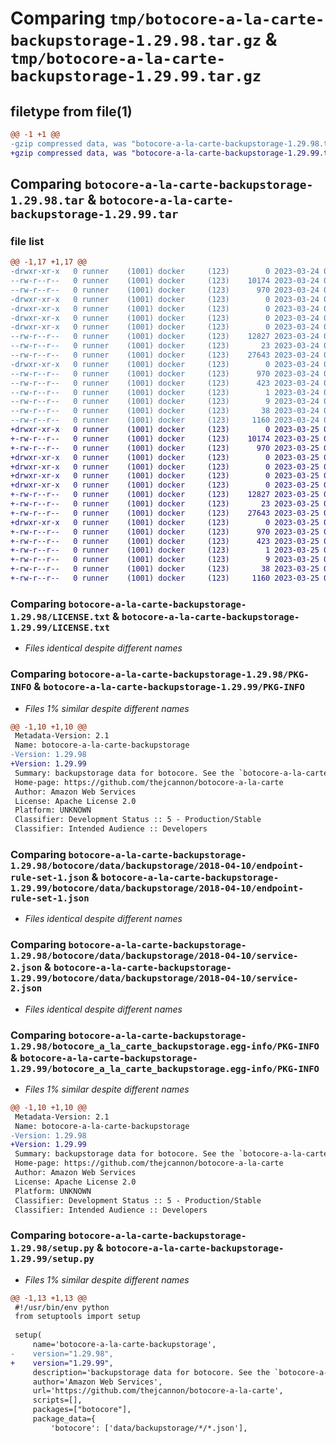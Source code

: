 # Comparing `tmp/botocore-a-la-carte-backupstorage-1.29.98.tar.gz` & `tmp/botocore-a-la-carte-backupstorage-1.29.99.tar.gz`

## filetype from file(1)

```diff
@@ -1 +1 @@
-gzip compressed data, was "botocore-a-la-carte-backupstorage-1.29.98.tar", last modified: Fri Mar 24 01:24:09 2023, max compression
+gzip compressed data, was "botocore-a-la-carte-backupstorage-1.29.99.tar", last modified: Sat Mar 25 01:22:28 2023, max compression
```

## Comparing `botocore-a-la-carte-backupstorage-1.29.98.tar` & `botocore-a-la-carte-backupstorage-1.29.99.tar`

### file list

```diff
@@ -1,17 +1,17 @@
-drwxr-xr-x   0 runner    (1001) docker     (123)        0 2023-03-24 01:24:09.361847 botocore-a-la-carte-backupstorage-1.29.98/
--rw-r--r--   0 runner    (1001) docker     (123)    10174 2023-03-24 01:24:09.000000 botocore-a-la-carte-backupstorage-1.29.98/LICENSE.txt
--rw-r--r--   0 runner    (1001) docker     (123)      970 2023-03-24 01:24:09.361847 botocore-a-la-carte-backupstorage-1.29.98/PKG-INFO
-drwxr-xr-x   0 runner    (1001) docker     (123)        0 2023-03-24 01:24:09.357847 botocore-a-la-carte-backupstorage-1.29.98/botocore/
-drwxr-xr-x   0 runner    (1001) docker     (123)        0 2023-03-24 01:24:09.357847 botocore-a-la-carte-backupstorage-1.29.98/botocore/data/
-drwxr-xr-x   0 runner    (1001) docker     (123)        0 2023-03-24 01:24:09.357847 botocore-a-la-carte-backupstorage-1.29.98/botocore/data/backupstorage/
-drwxr-xr-x   0 runner    (1001) docker     (123)        0 2023-03-24 01:24:09.361847 botocore-a-la-carte-backupstorage-1.29.98/botocore/data/backupstorage/2018-04-10/
--rw-r--r--   0 runner    (1001) docker     (123)    12827 2023-03-24 01:23:57.000000 botocore-a-la-carte-backupstorage-1.29.98/botocore/data/backupstorage/2018-04-10/endpoint-rule-set-1.json
--rw-r--r--   0 runner    (1001) docker     (123)       23 2023-03-24 01:23:57.000000 botocore-a-la-carte-backupstorage-1.29.98/botocore/data/backupstorage/2018-04-10/paginators-1.json
--rw-r--r--   0 runner    (1001) docker     (123)    27643 2023-03-24 01:23:57.000000 botocore-a-la-carte-backupstorage-1.29.98/botocore/data/backupstorage/2018-04-10/service-2.json
-drwxr-xr-x   0 runner    (1001) docker     (123)        0 2023-03-24 01:24:09.361847 botocore-a-la-carte-backupstorage-1.29.98/botocore_a_la_carte_backupstorage.egg-info/
--rw-r--r--   0 runner    (1001) docker     (123)      970 2023-03-24 01:24:09.000000 botocore-a-la-carte-backupstorage-1.29.98/botocore_a_la_carte_backupstorage.egg-info/PKG-INFO
--rw-r--r--   0 runner    (1001) docker     (123)      423 2023-03-24 01:24:09.000000 botocore-a-la-carte-backupstorage-1.29.98/botocore_a_la_carte_backupstorage.egg-info/SOURCES.txt
--rw-r--r--   0 runner    (1001) docker     (123)        1 2023-03-24 01:24:09.000000 botocore-a-la-carte-backupstorage-1.29.98/botocore_a_la_carte_backupstorage.egg-info/dependency_links.txt
--rw-r--r--   0 runner    (1001) docker     (123)        9 2023-03-24 01:24:09.000000 botocore-a-la-carte-backupstorage-1.29.98/botocore_a_la_carte_backupstorage.egg-info/top_level.txt
--rw-r--r--   0 runner    (1001) docker     (123)       38 2023-03-24 01:24:09.361847 botocore-a-la-carte-backupstorage-1.29.98/setup.cfg
--rw-r--r--   0 runner    (1001) docker     (123)     1160 2023-03-24 01:24:09.000000 botocore-a-la-carte-backupstorage-1.29.98/setup.py
+drwxr-xr-x   0 runner    (1001) docker     (123)        0 2023-03-25 01:22:28.210666 botocore-a-la-carte-backupstorage-1.29.99/
+-rw-r--r--   0 runner    (1001) docker     (123)    10174 2023-03-25 01:22:27.000000 botocore-a-la-carte-backupstorage-1.29.99/LICENSE.txt
+-rw-r--r--   0 runner    (1001) docker     (123)      970 2023-03-25 01:22:28.206666 botocore-a-la-carte-backupstorage-1.29.99/PKG-INFO
+drwxr-xr-x   0 runner    (1001) docker     (123)        0 2023-03-25 01:22:28.206666 botocore-a-la-carte-backupstorage-1.29.99/botocore/
+drwxr-xr-x   0 runner    (1001) docker     (123)        0 2023-03-25 01:22:28.206666 botocore-a-la-carte-backupstorage-1.29.99/botocore/data/
+drwxr-xr-x   0 runner    (1001) docker     (123)        0 2023-03-25 01:22:28.206666 botocore-a-la-carte-backupstorage-1.29.99/botocore/data/backupstorage/
+drwxr-xr-x   0 runner    (1001) docker     (123)        0 2023-03-25 01:22:28.206666 botocore-a-la-carte-backupstorage-1.29.99/botocore/data/backupstorage/2018-04-10/
+-rw-r--r--   0 runner    (1001) docker     (123)    12827 2023-03-25 01:22:12.000000 botocore-a-la-carte-backupstorage-1.29.99/botocore/data/backupstorage/2018-04-10/endpoint-rule-set-1.json
+-rw-r--r--   0 runner    (1001) docker     (123)       23 2023-03-25 01:22:12.000000 botocore-a-la-carte-backupstorage-1.29.99/botocore/data/backupstorage/2018-04-10/paginators-1.json
+-rw-r--r--   0 runner    (1001) docker     (123)    27643 2023-03-25 01:22:12.000000 botocore-a-la-carte-backupstorage-1.29.99/botocore/data/backupstorage/2018-04-10/service-2.json
+drwxr-xr-x   0 runner    (1001) docker     (123)        0 2023-03-25 01:22:28.206666 botocore-a-la-carte-backupstorage-1.29.99/botocore_a_la_carte_backupstorage.egg-info/
+-rw-r--r--   0 runner    (1001) docker     (123)      970 2023-03-25 01:22:28.000000 botocore-a-la-carte-backupstorage-1.29.99/botocore_a_la_carte_backupstorage.egg-info/PKG-INFO
+-rw-r--r--   0 runner    (1001) docker     (123)      423 2023-03-25 01:22:28.000000 botocore-a-la-carte-backupstorage-1.29.99/botocore_a_la_carte_backupstorage.egg-info/SOURCES.txt
+-rw-r--r--   0 runner    (1001) docker     (123)        1 2023-03-25 01:22:28.000000 botocore-a-la-carte-backupstorage-1.29.99/botocore_a_la_carte_backupstorage.egg-info/dependency_links.txt
+-rw-r--r--   0 runner    (1001) docker     (123)        9 2023-03-25 01:22:28.000000 botocore-a-la-carte-backupstorage-1.29.99/botocore_a_la_carte_backupstorage.egg-info/top_level.txt
+-rw-r--r--   0 runner    (1001) docker     (123)       38 2023-03-25 01:22:28.210666 botocore-a-la-carte-backupstorage-1.29.99/setup.cfg
+-rw-r--r--   0 runner    (1001) docker     (123)     1160 2023-03-25 01:22:27.000000 botocore-a-la-carte-backupstorage-1.29.99/setup.py
```

### Comparing `botocore-a-la-carte-backupstorage-1.29.98/LICENSE.txt` & `botocore-a-la-carte-backupstorage-1.29.99/LICENSE.txt`

 * *Files identical despite different names*

### Comparing `botocore-a-la-carte-backupstorage-1.29.98/PKG-INFO` & `botocore-a-la-carte-backupstorage-1.29.99/PKG-INFO`

 * *Files 1% similar despite different names*

```diff
@@ -1,10 +1,10 @@
 Metadata-Version: 2.1
 Name: botocore-a-la-carte-backupstorage
-Version: 1.29.98
+Version: 1.29.99
 Summary: backupstorage data for botocore. See the `botocore-a-la-carte` package for more info.
 Home-page: https://github.com/thejcannon/botocore-a-la-carte
 Author: Amazon Web Services
 License: Apache License 2.0
 Platform: UNKNOWN
 Classifier: Development Status :: 5 - Production/Stable
 Classifier: Intended Audience :: Developers
```

### Comparing `botocore-a-la-carte-backupstorage-1.29.98/botocore/data/backupstorage/2018-04-10/endpoint-rule-set-1.json` & `botocore-a-la-carte-backupstorage-1.29.99/botocore/data/backupstorage/2018-04-10/endpoint-rule-set-1.json`

 * *Files identical despite different names*

### Comparing `botocore-a-la-carte-backupstorage-1.29.98/botocore/data/backupstorage/2018-04-10/service-2.json` & `botocore-a-la-carte-backupstorage-1.29.99/botocore/data/backupstorage/2018-04-10/service-2.json`

 * *Files identical despite different names*

### Comparing `botocore-a-la-carte-backupstorage-1.29.98/botocore_a_la_carte_backupstorage.egg-info/PKG-INFO` & `botocore-a-la-carte-backupstorage-1.29.99/botocore_a_la_carte_backupstorage.egg-info/PKG-INFO`

 * *Files 1% similar despite different names*

```diff
@@ -1,10 +1,10 @@
 Metadata-Version: 2.1
 Name: botocore-a-la-carte-backupstorage
-Version: 1.29.98
+Version: 1.29.99
 Summary: backupstorage data for botocore. See the `botocore-a-la-carte` package for more info.
 Home-page: https://github.com/thejcannon/botocore-a-la-carte
 Author: Amazon Web Services
 License: Apache License 2.0
 Platform: UNKNOWN
 Classifier: Development Status :: 5 - Production/Stable
 Classifier: Intended Audience :: Developers
```

### Comparing `botocore-a-la-carte-backupstorage-1.29.98/setup.py` & `botocore-a-la-carte-backupstorage-1.29.99/setup.py`

 * *Files 1% similar despite different names*

```diff
@@ -1,13 +1,13 @@
 #!/usr/bin/env python
 from setuptools import setup
 
 setup(
     name='botocore-a-la-carte-backupstorage',
-    version="1.29.98",
+    version="1.29.99",
     description='backupstorage data for botocore. See the `botocore-a-la-carte` package for more info.',
     author='Amazon Web Services',
     url='https://github.com/thejcannon/botocore-a-la-carte',
     scripts=[],
     packages=["botocore"],
     package_data={
         'botocore': ['data/backupstorage/*/*.json'],
```

